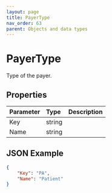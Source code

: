 ```yaml
---
layout: page
title: PayerType
nav_order: 63
parent: Objects and data types
---
```


# PayerType

Type of the payer.

## Properties

| Parameter | Type   | Description                                                 |
|:----------|:-------|:------------------------------------------------------------|
| Key | string |     |
| Name | string |     |

## JSON Example

```json
{
    "Key": "PA",
    "Name": "Patient"
}
```
